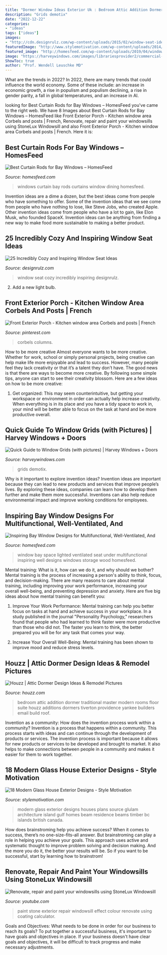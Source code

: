```yaml
---
title: "Dormer Window Ideas Exterior Uk : Bedroom Attic Addition Dormer Traditional Master Modern Rooms Floor Suite Houzz Additions Dormers Tiverton Providence Yankee Builders Email Build Roof"
description: "Grids demotix"
date: "2022-12-22"
categories:
- "ideas"
tags: ["ideas"]
images:
- "http://cdn.designrulz.com/wp-content/uploads/2015/02/window-seat-ideas_designrulz-23.jpg"
featuredImage: "http://www.stylemotivation.com/wp-content/uploads/2014/03/18-Modern-Glass-House-Exterior-Designs-5-620x337.jpg"
featured_image: "http://homesfeed.com/wp-content/uploads/2019/04/window-seat-with-gray-cushion-and-pillows-wood-finish-wall-glass-windows-and-under-storage-solution.jpg"
image: "https://harveywindows.com/images/librariesprovider2/commercial-projects/tribute-3way-colonialgrid-nickel-applied-lift-1024x858875c776c-07e8-4bb5-9039-24a2a3b986c2.jpg?sfvrsn=4903cb6_3"
ShowToc: true
author: "Prof. Wendell Leuschke MD"
---
```



What are the trends in 2022?
In 2022, there are many trends that could influence the world economy. Some of these include: an increase in economic growth, a rise in populism and populism declining, a rise in gender parity, a fall in global temperatures, and an increase in AI.

	

		
looking for Best Curtain Rods for Bay Windows – HomesFeed you've came to the right web. We have 8 Images about Best Curtain Rods for Bay Windows – HomesFeed like Front Exterior Porch - Kitchen window area Corbels and posts | French, Renovate, repair and paint your windowsills using StoneLux Windowsill and also Front Exterior Porch - Kitchen window area Corbels and posts | French. Here it is:
		
    
## Best Curtain Rods For Bay Windows – HomesFeed

<img loading=lazy src="https://homesfeed.com/wp-content/uploads/2016/01/Blue-Curtains-And-Curtain-Rods-For-Bay-Windows-In-Dining-Room.jpg" onerror="this.onerror=null;this.src='https://tse4.mm.bing.net/th?id=OIP.crYSd5yHI1hcINRQNQJhZgHaFj&amp;pid=15.1';" alt="Best Curtain Rods for Bay Windows – HomesFeed">

_Source: homesfeed.com_

>windows curtain bay rods curtains window dining homesfeed. 

	

Invention ideas are a dime a dozen, but the best ideas come from people who have something to offer. Some of the invention ideas that we see come from people who have nothing to lose, like Steve Jobs, who created Apple. Other invention ideas come from people who have a lot to gain, like Elon Musk, who founded SpaceX. Invention ideas can be anything from finding a new way to make food more sustainable to making a better product.

    
## 25 Incredibly Cozy And Inspiring Window Seat Ideas

<img loading=lazy src="http://cdn.designrulz.com/wp-content/uploads/2015/02/window-seat-ideas_designrulz-23.jpg" onerror="this.onerror=null;this.src='https://tse1.mm.bing.net/th?id=OIP.yv7mOZmX6iKiIWRyaLL7dgHaE7&amp;pid=15.1';" alt="25 Incredibly Cozy and Inspiring Window Seat Ideas">

_Source: designrulz.com_

>window seat cozy incredibly inspiring designrulz. 

	

2. Add a new light bulb. 

    
## Front Exterior Porch - Kitchen Window Area Corbels And Posts | French

<img loading=lazy src="https://i.pinimg.com/736x/27/36/d5/2736d5f9e00a9c310d62cb41df122a85.jpg" onerror="this.onerror=null;this.src='https://tse1.mm.bing.net/th?id=OIP.WJSajdTLWPpLGuK0Gk-DgwHaJ3&amp;pid=15.1';" alt="Front Exterior Porch - Kitchen window area Corbels and posts | French">

_Source: pinterest.com_

>corbels columns. 

	

How to be more creative
Almost everyone wants to be more creative. Whether for work, school or simply personal projects, being creative can help make life more enjoyable and lead to success. However, many people feel they lack creativity or that it’s a talent they don’t have. The good news is that there are ways to become more creative. By following some simple tips, anyone can start to see their creativity blossom.
Here are a few ideas on how to be more creative:

1) Get organized: This may seem counterintuitive, but getting your workspace or environment in order can actually help increase creativity. When everything is in its place and you have a tidy space to work in, your mind will be better able to focus on the task at hand and be more productive overall.

    
## Quick Guide To Window Grids (with Pictures) | Harvey Windows + Doors

<img loading=lazy src="https://harveywindows.com/images/librariesprovider2/commercial-projects/tribute-3way-colonialgrid-nickel-applied-lift-1024x858875c776c-07e8-4bb5-9039-24a2a3b986c2.jpg?sfvrsn=4903cb6_3" onerror="this.onerror=null;this.src='https://tse4.mm.bing.net/th?id=OIP.-gPCQJOiAc2s6DbrLC_w6gHaGN&amp;pid=15.1';" alt="Quick Guide to Window Grids (with pictures) | Harvey Windows + Doors">

_Source: harveywindows.com_

>grids demotix. 

	

Why is it important to explore invention ideas?
Invention ideas are important because they can lead to new products and services that improve people’s lives. By exploring these ideas, companies can learn how to develop them further and make them more successful. Inventions can also help reduce environmental impact and improve working conditions for employees.

    
## Inspiring Bay Window Designs For Multifunctional, Well-Ventilated, And

<img loading=lazy src="http://homesfeed.com/wp-content/uploads/2019/04/window-seat-with-gray-cushion-and-pillows-wood-finish-wall-glass-windows-and-under-storage-solution.jpg" onerror="this.onerror=null;this.src='https://tse3.mm.bing.net/th?id=OIP.PouDnEWGSFYv-hT5zvHSCwHaLH&amp;pid=15.1';" alt="Inspiring Bay Window Designs for Multifunctional, Well-Ventilated, And">

_Source: homesfeed.com_

>window bay space lighted ventilated seat under multifunctional inspiring well designs windows storage wood homesfeed. 

	

Mental training: What is it, how can we do it, and why should we bother?
Mental training is the process of increasing a person's ability to think, focus, and decision-making. There are many reasons to care about mental training, including improving your work performance, increasing your overall well-being, and preventing depression and anxiety. Here are five big ideas about how mental training can benefit you:
1. Improve Your Work Performance: Mental training can help you better focus on tasks at hand and achieve success in your workplace. In a study published in the journal "Personality Psychology," researchers found that people who had learned to think faster were more productive than those who did not. The faster you learn to think, the better prepared you will be for any task that comes your way.

2. Increase Your Overall Well-Being: Mental training has been shown to improve mood and reduce stress levels.

    
## Houzz | Attic Dormer Design Ideas &amp; Remodel Pictures

<img loading=lazy src="https://st.hzcdn.com/fimgs/9f21aae2027aa852_9665-w500-h400-b0-p0--traditional-bedroom.jpg" onerror="this.onerror=null;this.src='https://tse4.mm.bing.net/th?id=OIP.NuvLAMcPxG0n-DGpw9B5ewHaF7&amp;pid=15.1';" alt="Houzz | Attic Dormer Design Ideas &amp; Remodel Pictures">

_Source: houzz.com_

>bedroom attic addition dormer traditional master modern rooms floor suite houzz additions dormers tiverton providence yankee builders email build roof. 

	

Invention as a community: How does the invention process work within a community?
Invention is a process that happens within a community. This process starts with ideas and can continue through the development of products or services. The invention process is important because it allows for new products or services to be developed and brought to market. It also helps to make connections between people in a community and makes it easier for them to work together.

    
## 18 Modern Glass House Exterior Designs - Style Motivation

<img loading=lazy src="http://www.stylemotivation.com/wp-content/uploads/2014/03/18-Modern-Glass-House-Exterior-Designs-5-620x337.jpg" onerror="this.onerror=null;this.src='https://tse3.mm.bing.net/th?id=OIP.tFRAIx4P764fTwhIIPeqEwHaEB&amp;pid=15.1';" alt="18 Modern Glass House Exterior Designs - Style Motivation">

_Source: stylemotivation.com_

>modern glass exterior designs houses plans source glulam architecture island gulf homes beam residence beams timber bc islands british canada. 

	

How does brainstroming help you achieve success?
When it comes to success, there’s no one-size-fits-all answer. But brainstroming can play a role in helping you achieve your goals. This approach uses active and systematic thought to improve problem solving and decision making. And the more you do it, the better your results will be. So if you want to be successful, start by learning how to brainstrom!

    
## Renovate, Repair And Paint Your Windowsills Using StoneLux Windowsill

<img loading=lazy src="https://i.ytimg.com/vi/oEzjKVNHUWo/maxresdefault.jpg" onerror="this.onerror=null;this.src='https://tse2.mm.bing.net/th?id=OIP.fRBC9O1lqmUkumQ6p4ElNgHaEK&amp;pid=15.1';" alt="Renovate, repair and paint your windowsills using StoneLux Windowsill">

_Source: youtube.com_

>paint stone exterior repair windowsill effect colour renovate using coating calculator. 

	

Goals and Objectives: What needs to be done in order for our business to reach its goals?
To put together a successful business, it's important to have goals and objectives in place. If your business doesn't have clear goals and objectives, it will be difficult to track progress and make necessary adjustments.

